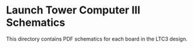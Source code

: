 # Launch Tower Computer III Schematics

This directory contains PDF schematics for each board in the LTC3
design.

